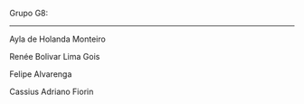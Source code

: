 Grupo G8:

---------

Ayla de Holanda Monteiro

Renée Bolivar Lima Gois 

Felipe Alvarenga 

Cassius Adriano Fiorin
